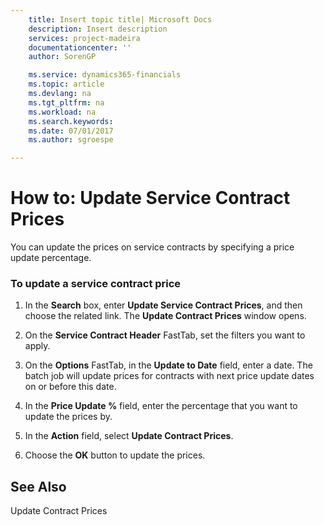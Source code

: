 ```yaml
---
    title: Insert topic title| Microsoft Docs
    description: Insert description
    services: project-madeira
    documentationcenter: ''
    author: SorenGP

    ms.service: dynamics365-financials
    ms.topic: article
    ms.devlang: na
    ms.tgt_pltfrm: na
    ms.workload: na
    ms.search.keywords:
    ms.date: 07/01/2017
    ms.author: sgroespe

---
```

# How to: Update Service Contract Prices
You can update the prices on service contracts by specifying a price update percentage.  
  
### To update a service contract price  
  
1.  In the **Search** box, enter **Update Service Contract Prices**, and then choose the related link. The **Update Contract Prices** window opens.  
  
2.  On the **Service Contract Header** FastTab, set the filters you want to apply.  
  
3.  On the **Options** FastTab, in the **Update to Date** field, enter a date. The batch job will update prices for contracts with next price update dates on or before this date.  
  
4.  In the **Price Update %** field, enter the percentage that you want to update the prices by.  
  
5.  In the **Action** field, select **Update Contract Prices**.  
  
6.  Choose the **OK** button to update the prices.  
  
## See Also  
 Update Contract Prices